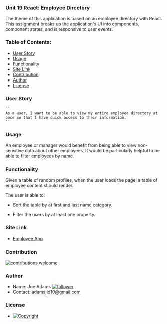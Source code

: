 ### Unit 19 React: Employee Directory

The theme of this application is based on an employee directory with React. This assignment breaks up the application's UI into components, component states, and is responsive to user events.
   
  ### Table of Contents:
  - [User Story](#user-story-speech_balloon)
  - [Usage](#usage)
  - [Functionality](#functionality)
  - [Site Link](#Site-Link)
  - [Contribution](#contribution-handshake)
  - [Author](#author)
  - [License](#license-trophy)
  
  ### User Story
    ``
    As a user, I want to be able to view my entire employee directory at once so that I have quick access to their information.
    ``
  
  ### Usage

An employee or manager would benefit from being able to view non-sensitive data about other employees. It would be particularly helpful to be able to filter employees by name.

### Functionality

Given a table of random profiles, when the user loads the page, a table of employee content should render. 

The user is able to:

  * Sort the table by at first and last name category.

  * Filter the users by at least one property.

### Site Link
  * [Employee App](https://joefunction.github.io/employeeDirectory/)
  

 ### Contribution
 
 [![contributions welcome](https://img.shields.io/badge/contributions-welcome-brightgreen.svg?style=flat)](https://github.com/joeFunction/employeeDirectory/issues)
  
  
  ### 	Author 
   - Name: Joe Adams [![follower](https://img.shields.io/github/followers/joefunction?label=follower&style=social)](https://github.com/joeFunction)
   - Contact: adams.jd10@gmail.com 
  
  ### License
   - [![Copyright](https://img.shields.io/badge/Copyright-Joe-blue)](https://github.com/joeFunction)
  
